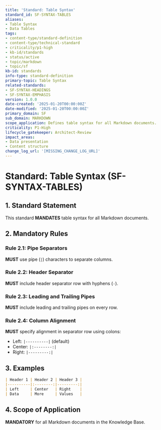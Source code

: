 ```yaml
---
title: 'Standard: Table Syntax'
standard_id: SF-SYNTAX-TABLES
aliases:
- Table Syntax
- Data Tables
tags:
- content-type/standard-definition
- content-type/technical-standard
- criticality/p1-high
- kb-id/standards
- status/active
- topic/markdown
- topic/sf
kb-id: standards
info-type: standard-definition
primary-topic: Table Syntax
related-standards:
- SF-SYNTAX-HEADINGS
- SF-SYNTAX-EMPHASIS
version: 1.0.0
date-created: '2025-01-20T00:00:00Z'
date-modified: '2025-01-20T00:00:00Z'
primary_domain: SF
sub_domain: MARKDOWN
scope_application: Defines table syntax for all Markdown documents.
criticality: P1-High
lifecycle_gatekeeper: Architect-Review
impact_areas:
- Data presentation
- Content structure
change_log_url: '[MISSING_CHANGE_LOG_URL]'
---
```

# Standard: Table Syntax (SF-SYNTAX-TABLES)

## 1. Standard Statement

This standard **MANDATES** table syntax for all Markdown documents.

## 2. Mandatory Rules

### Rule 2.1: Pipe Separators
**MUST** use pipe (`|`) characters to separate columns.

### Rule 2.2: Header Separator
**MUST** include header separator row with hyphens (`-`).

### Rule 2.3: Leading and Trailing Pipes
**MUST** include leading and trailing pipes on every row.

### Rule 2.4: Column Alignment
**MUST** specify alignment in separator row using colons:
- Left: `|----------|` (default)
- Center: `|:--------:|`
- Right: `|---------:|`

## 3. Examples

```markdown
| Header 1 | Header 2 | Header 3 |
|----------|:--------:|---------:|
| Left     | Center   | Right    |
| Data     | More     | Values   |
```

## 4. Scope of Application

**MANDATORY** for all Markdown documents in the Knowledge Base. 
